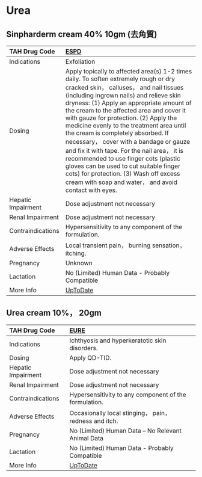# Urea

## Sinpharderm cream 40% 10gm (去角質)

| TAH Drug Code      | [ESPD](https://www.tahsda.org.tw/drugs/hissearch.php?drug_code=ESPD)                                                                                                                                                                                                                                                                                                                                                                                                                                                                                                                                                                                                         |
|:-------------------|:-----------------------------------------------------------------------------------------------------------------------------------------------------------------------------------------------------------------------------------------------------------------------------------------------------------------------------------------------------------------------------------------------------------------------------------------------------------------------------------------------------------------------------------------------------------------------------------------------------------------------------------------------------------------------------|
| Indications        | Exfoliation                                                                                                                                                                                                                                                                                                                                                                                                                                                                                                                                                                                                                                                                  |
| Dosing             | Apply topically to affected area(s) 1-2 times daily. To soften extremely rough or dry cracked skin， calluses， and nail tissues (including ingrown nails) and relieve skin dryness: (1) Apply an appropriate amount of the cream to the affected area and cover it with gauze for protection. (2) Apply the medicine evenly to the treatment area until the cream is completely absorbed. If necessary， cover with a bandage or gauze and fix it with tape. For the nail area， it is recommended to use finger cots (plastic gloves can be used to cut suitable finger cots) for protection. (3) Wash off excess cream with soap and water， and avoid contact with eyes. |
| Hepatic Impairment | Dose adjustment not necessary                                                                                                                                                                                                                                                                                                                                                                                                                                                                                                                                                                                                                                                |
| Renal Impairment   | Dose adjustment not necessary                                                                                                                                                                                                                                                                                                                                                                                                                                                                                                                                                                                                                                                |
| Contraindications  | Hypersensitivity to any component of the formulation.                                                                                                                                                                                                                                                                                                                                                                                                                                                                                                                                                                                                                        |
| Adverse Effects    | Local transient pain， burning sensation， itching.                                                                                                                                                                                                                                                                                                                                                                                                                                                                                                                                                                                                                          |
| Pregnancy          | Unknown                                                                                                                                                                                                                                                                                                                                                                                                                                                                                                                                                                                                                                                                      |
| Lactation          | No (Limited) Human Data - Probably Compatible                                                                                                                                                                                                                                                                                                                                                                                                                                                                                                                                                                                                                                |
| More Info          | [UpToDate](https://www.uptodate.com/contents/urea-drug-information)                                                                                                                                                                                                                                                                                                                                                                                                                                                                                                                                                                                                          |

## Urea cream 10%， 20gm

| TAH Drug Code      | [EURE](https://www.tahsda.org.tw/drugs/hissearch.php?drug_code=EURE)   |
|:-------------------|:-----------------------------------------------------------------------|
| Indications        | Ichthyosis and hyperkeratotic skin disorders.                          |
| Dosing             | Apply QD-TID.                                                          |
| Hepatic Impairment | Dose adjustment not necessary                                          |
| Renal Impairment   | Dose adjustment not necessary                                          |
| Contraindications  | Hypersensitivity to any component of the formulation.                  |
| Adverse Effects    | Occasionally local stinging， pain， redness and itch.                 |
| Pregnancy          | No (Limited) Human Data – No Relevant Animal Data                      |
| Lactation          | No (Limited) Human Data - Probably Compatible                          |
| More Info          | [UpToDate](https://www.uptodate.com/contents/urea-drug-information)    |

